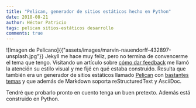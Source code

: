 ```yaml
---
title: "Pelican, generador de sitios estáticos hecho en Python"
date: 2018-08-21
author: Héctor Patricio
tags: pelican sitios-estáticos desarrollo
comments: true
---
```

![Imagen de Pelícano]{{"assets/images/marvin-nauendorff-432897-unsplash.jpg"}}
Jekyll me hace muy feliz, pero no termina de convencerme el tema que tengo. Visitando un artículo sobre [cómo dar feedback](http://www.dein.fr/2016-12-02-negative-feedback-antipatterns.html) me llamó la atención su estilo visual y me fijé en qué estaba construido. Resulta que también era un generador de sitios estáticos llamado [Pelican](https://blog.getpelican.com/) con [bastantes temas](http://www.pelicanthemes.com/) y que además de Markdown soporta reStructuredText y AsciiDoc.

Tendré que probarlo pronto en cuento tenga un buen pretexto. Además está construido en Python.